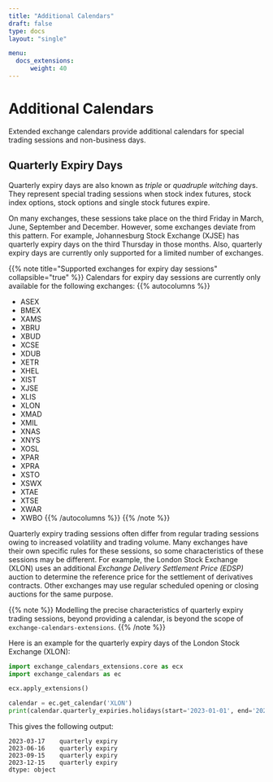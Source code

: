 ```yaml
---
title: "Additional Calendars"
draft: false
type: docs
layout: "single"

menu:
  docs_extensions:
      weight: 40
---
```

# Additional Calendars

Extended exchange calendars provide additional calendars for special trading sessions and non-business days.

## Quarterly Expiry Days

Quarterly expiry days are also known as *triple* or *quadruple witching* days. They represent special trading sessions 
when stock index futures, stock index options, stock options and single stock futures expire.

On many exchanges, these sessions take place on the third Friday in March, June, September and December. However, some 
exchanges deviate from this pattern. For example, Johannesburg Stock Exchange (XJSE) has quarterly expiry days on the 
third Thursday in those months. Also, quarterly expiry days are currently only supported for a limited number of 
exchanges.

{{% note title="Supported exchanges for expiry day sessions" collapsible="true" %}}
Calendars for expiry day sessions are currently only available for the following exchanges:
{{% autocolumns %}}
- ASEX
- BMEX
- XAMS
- XBRU
- XBUD
- XCSE
- XDUB
- XETR
- XHEL
- XIST
- XJSE
- XLIS
- XLON
- XMAD
- XMIL
- XNAS
- XNYS
- XOSL
- XPAR
- XPRA
- XSTO
- XSWX
- XTAE
- XTSE
- XWAR
- XWBO
{{% /autocolumns %}}
{{% /note %}}

Quarterly expiry trading sessions often differ from regular trading sessions owing to increased volatility and trading 
volume. Many exchanges have their own specific rules for these sessions, so some characteristics of these sessions may
be different. For example, the London Stock Exchange (XLON) uses an additional *Exchange Delivery Settlement Price 
(EDSP)* auction to determine the reference price for the settlement of derivatives contracts. Other exchanges may use
regular scheduled opening or closing auctions for the same purpose.

{{% note %}}
Modelling the precise characteristics of quarterly expiry trading sessions, beyond providing a calendar, is beyond the 
scope of `exchange-calendars-extensions`.
{{% /note %}}

Here is an example for the quarterly expiry days of the London Stock Exchange (XLON):
```python
import exchange_calendars_extensions.core as ecx
import exchange_calendars as ec

ecx.apply_extensions()

calendar = ec.get_calendar('XLON')
print(calendar.quarterly_expiries.holidays(start='2023-01-01', end='2023-12-31', return_name=True))
```
This gives the following output:
```text
2023-03-17    quarterly expiry
2023-06-16    quarterly expiry
2023-09-15    quarterly expiry
2023-12-15    quarterly expiry
dtype: object
```
